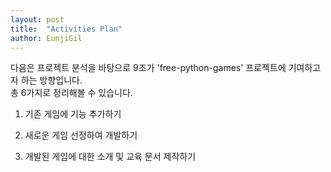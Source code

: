 ```yaml
---
layout: post 
title:  "Activities Plan"
author: EunjiGil
---
```

다음은 프로젝트 분석을 바탕으로 9조가 'free-python-games' 프로젝트에 기여하고자 하는 방향입니다.  
총 6가지로 정리해볼 수 있습니다. 

1) 기존 게임에 기능 추가하기 

2) 새로운 게임 선정하여 개발하기

3) 개발된 게임에 대한 소개 및 교육 문서 제작하기 





